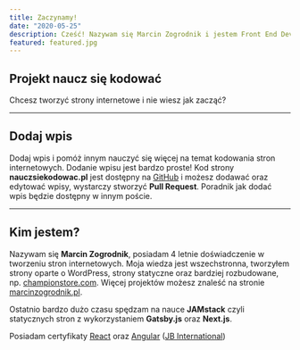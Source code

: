 ```yaml
---
title: Zaczynamy!
date: "2020-05-25"
description: Cześć! Nazywam się Marcin Zogrodnik i jestem Front End Developerem. Na tej stronie nauczysz się podstaw kodowania HTML, CSS oraz JavaScript.
featured: featured.jpg
---
```


## Projekt naucz się kodować

Chcesz tworzyć strony internetowe i nie wiesz jak zacząć?

---

## Dodaj wpis

Dodaj wpis i pomóż innym nauczyć się więcej na temat kodowania stron internetowych.
Dodanie wpisu jest bardzo proste! Kod strony **nauczsiekodowac.pl** jest dostępny na [GitHub](https://github.com/MZOG/nauczsiekodowac.pl) i możesz dodawać oraz edytować wpisy, wystarczy stworzyć **Pull Request**. Poradnik jak dodać wpis będzie dostępny w innym poście.

---

## Kim jestem?
Nazywam się **Marcin Zogrodnik**, posiadam 4 letnie doświadczenie w tworzeniu stron internetowych.
Moja wiedza jest wszechstronna, tworzyłem strony oparte o WordPress, strony statyczne oraz bardziej rozbudowane, np. [championstore.com](https://championstore.com). Więcej projektów możesz znaleść na stronie
[marcinzogrodnik.pl](https://marcinzogrodnik.pl).

Ostatnio bardzo dużo czasu spędzam na nauce **JAMstack** czyli statycznych stron z wykorzystaniem **Gatsby.js** oraz **Next.js**. 

Posiadam certyfikaty [React](https://marcinzogrodnik.pl/other/marcin-zogrodnik-react.pdf) oraz [Angular](https://marcinzogrodnik.pl/other/marcin-zogrodnik-angular.pdf) ([JB International](https://www.jbinternational.co.uk/))